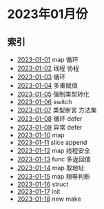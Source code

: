 # 2023年01月份

## 索引

- [2023-01-01](./01/README.md) map 循环
- [2023-01-02](./02/README.md) 线程 协程
- [2023-01-03](./03/README.md) 循环
- [2023-01-04](./04/README.md) 多重赋值
- [2023-01-05](./05/README.md) 强制类型转化
- [2023-01-06](./06/README.md) switch
- [2023-01-07](./07/README.md) 类型断言 方法集
- [2023-01-08](./08/README.md) 循环 defer
- [2023-01-09](./09/README.md) 异常 defer
- [2023-01-10](./10/README.md) map
- [2023-01-11](./11/README.md) slice append
- [2023-01-12](./12/README.md) map 线程安全
- [2023-01-13](./13/README.md) func 多返回值
- [2023-01-14](./14/README.md) map 取地址
- [2023-01-15](./15/README.md) map 相等判断
- [2023-01-16](./16/README.md) struct
- [2023-01-17](./17/README.md) init
- [2023-01-18](./18/README.md) new make